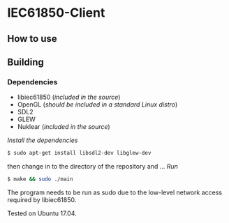 # IEC61850-Client

## How to use


## Building
### Dependencies
- libiec61850 (_included in the source_)
- OpenGL (_should be included in a standard Linux distro_)
- SDL2
- GLEW
- Nuklear (_included in the source_)

*Install the dependencies*
```bash  
$ sudo apt-get install libsdl2-dev libglew-dev
```
then change in to the directory of the repository and ...
*Run*
```bash  
$ make && sudo ./main
```

The program needs to be run as sudo due to the low-level network access required
by libiec61850.

Tested on Ubuntu 17.04.
